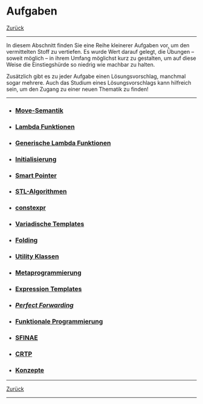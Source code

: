 # Aufgaben

[Zurück](../../Readme.md)

---

In diesem Abschnitt finden Sie eine Reihe kleinerer Aufgaben vor, um den vermittelten Stoff zu vertiefen.
Es wurde Wert darauf gelegt, die Übungen &ndash; soweit möglich &ndash; in ihrem Umfang möglichst kurz zu gestalten,
um auf diese Weise die Einstiegshürde so niedrig wie machbar zu halten.

Zusätzlich gibt es zu jeder Aufgabe einen Lösungsvorschlag, manchmal sogar mehrere.
Auch das Studium eines Lösungsvorschlags kann hilfreich sein, um den Zugang zu einer neuen Thematik zu finden!

---

  * ### [Move-Semantik](Exercises_01_MoveSemantics.md)

  * ### [Lambda Funktionen](Exercises_02_Lambdas.md)

  * ### [Generische Lambda Funktionen](Exercises_16_GenericLambdas.md)

  * ### [Initialisierung](Exercises_11_Initialization.md)

  * ### [Smart Pointer](Exercises_15_SmartPointers.md)

  * ### [STL-Algorithmen](Exercises_03_Algorithms.md)

  * ### [constexpr](Exercises_14_ConstExpr.md)
    
  * ### [Variadische Templates](Exercises_05_VariadicTemplates.md)
    
  * ### [Folding](Exercises_06_Folding.md)
    
  * ### [Utility Klassen](Exercises_04_UtilityClasses.md)
    
  * ### [Metaprogrammierung](Exercises_07_Metaprogramming.md)
 
  * ### [Expression Templates](Exercises_08_ExpressionTemplates.md)
    
  * ### [*Perfect Forwarding*](Exercises_12_PerfectForwarding.md)
    
  * ### [Funktionale Programmierung](Exercises_13_FunctionalProgramming.md)
    
  * ### [SFINAE](Exercises_09_SFINAE.md)
    
  * ### [CRTP](Exercises_10_CRTP.md)

  * ### [Konzepte](Exercises_17_Concepts.md)
    
---

[Zurück](../../Readme.md)

---
